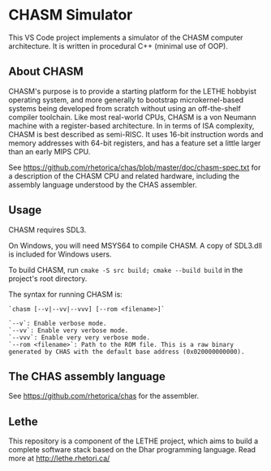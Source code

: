 

# CHASM Simulator

This VS Code project implements a simulator of the CHASM computer architecture. It is written in procedural C++ (minimal use of OOP).


## About CHASM

CHASM's purpose is to provide a starting platform for the LETHE hobbyist operating system, and more generally to bootstrap microkernel-based systems being developed from scratch without using an off-the-shelf compiler toolchain. Like most real-world CPUs, CHASM is a von Neumann machine with a register-based architecture. In in terms of ISA complexity, CHASM is best described as semi-RISC. It uses 16-bit instruction words and memory addresses with 64-bit registers, and has a feature set a little larger than an early MIPS CPU.

See https://github.com/rhetorica/chas/blob/master/doc/chasm-spec.txt for a description of the CHASM CPU and related hardware, including the assembly language understood by the CHAS assembler.


## Usage

CHASM requires SDL3.

On Windows, you will need MSYS64 to compile CHASM. A copy of SDL3.dll is included for Windows users.

To build CHASM, run `cmake -S src build; cmake --build build` in the project's root directory.

The syntax for running CHASM is:

	`chasm [--v|--vv|--vvv] [--rom <filename>]`

	`--v`: Enable verbose mode.
	`--vv`: Enable very verbose mode.
	`--vvv`: Enable very very verbose mode.
	`--rom <filename>`: Path to the ROM file. This is a raw binary generated by CHAS with the default base address (0x020000000000).


## The CHAS assembly language

See https://github.com/rhetorica/chas for the assembler.


## Lethe

This repository is a component of the LETHE project, which aims to build a complete software stack based on the Dhar programming language. Read more at http://lethe.rhetori.ca/
